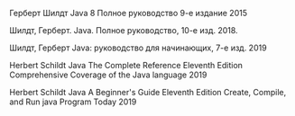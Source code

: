 Герберт Шилдт
Java 8
Полное руководство
9-е издание
2015

Шилдт, Герберт.
Java. Полное руководство, 10-е изд.
2018.

Шилдт, Герберт
Java: руководство для начинающих, 7-е изд.
2019

Herbert Schildt
Java
The Complete Reference
Eleventh Edition
Comprehensive Coverage of the Java language
2019

Herbert Schildt
Java
A Beginner's Guide
Eleventh Edition
Create, Compile, and Run java Program Today
2019
